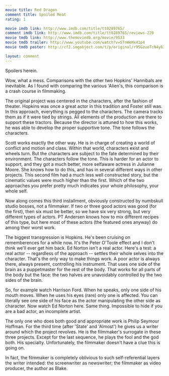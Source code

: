 ```yaml
---
movie title: Red Dragon
comment title: Spoiled Meat
rating: 1

movie imdb link: http://www.imdb.com/title/tt0289765/
comment imdb link: http://www.imdb.com/title/tt0289765/reviews-220
movie tmdb link: http://www.themoviedb.org/movie/9533
movie tmdb trailer: http://www.youtube.com/watch?v=STnWeHx41p4
movie tmdb poster: http://cf2.imgobject.com/t/p/original/r95GzuoTcN4y63mIU9PLLWe28lH.jpg

layout: comment
---
```


Spoilers herein.

Wow, what a mess. Comparisons with the other two Hopkins' Hannibals are inevitable. As I found with comparing the various 'Alien's, this comparison is a crash course in filmmaking.

The original project was centered in the characters, after the fashion of theater. Hopkins was once a great actor in this tradition and Foster still was. In this approach, everything is pegged to the characters. The camera tracks them as if it were tied by strings. All elements of the production are there to support these tractors. Because the director is attuned to how this works, he was able to develop the proper supportive tone. The tone follows the characters.

Scott works exactly the other way. He is in charge of creating a world of conflict and motion and class. Within that world, characters exist and wheels turn. But the characters are subject to the fate determined by their environment. The characters follow the tone. This is harder for an actor to support, and they got a much better, more selfaware actress in Julianne Moore. She knows how to do this, and has in several different ways in other projects. This second film had a much less well constructed story, but the cinematic values were much higher than the first. Which of the two approaches you prefer pretty much indicates your whole philosophy, your whole self.

Now along comes this third installment, obviously constructed by numbskull studio bosses, not a filmmaker. If two or three good actors was good (for the first), then six must be better, so we have six very strong, but very different types of actors. PT Andersen knows how to mix different recipes of this type, but here most of these actors (the featured ones anyway) do among their worst work.

The biggest transgression is Hopkins. He's been cruising on rememberences for a while now. It's the Peter O'Toole effect and I don't think we'll ever get him back. Ed Norton isn't a real actor. Here's a test: a real actor -- regardless of the approach -- settles their whole selves into the character. That's the only way to make things work. A poor actor is always there, always present, controlling his instrument. That uses one side of the brain as a puppetmaster for the rest of the body. That works for all parts of the body but the face: the two halves are unavoidably controlled by the two sides of the brain.

So, for example watch Harrison Ford. When he speaks, only one side of his mouth moves. When he uses his eyes (rare) only one is affected. You can literally see one side of his face as the actor manipulating the other side as character. Now watch Ed Norton here. Same thing. Impossible to hide if you are a bad actor, an incomplete artist.

The only one who does both good and appropriate work is Philip Seymour Hoffman. For the third time (after 'State' and 'Almost') he gives us a writer around which the project revolves. He is the filmmaker's surrogate in these three projects. Except for the last sequence, he plays the fool and the god both. His specialty. Unfortunately, the filmmaker doesn't have a clue this is going on.

In fact, the filmmaker is completely oblivious to such self-referential layers the writer intended: the screenwriter as newswriter; the filmmaker as video producer, the author as Blake.